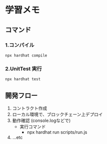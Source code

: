 # 学習メモ
## コマンド
### 1.コンパイル
```
npx hardhat compile
```

### 2.UnitTest 実行
```
npx hardhat test
```

## 開発フロー
1. コントラクト作成
2. ローカル環境で、ブロックチェーン上デプロイ
3. 動作確認 (console.logなどで)
    - 実行コマンド
        - npx hardhat run scripts/run.js
4. ...etc